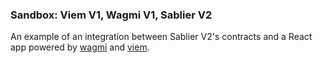 ### Sandbox: Viem V1, Wagmi V1, Sablier V2

An example of an integration between Sablier V2's contracts and a React app powered by [wagmi](https://wagmi.sh/) and
[viem](https://viem.sh/).
